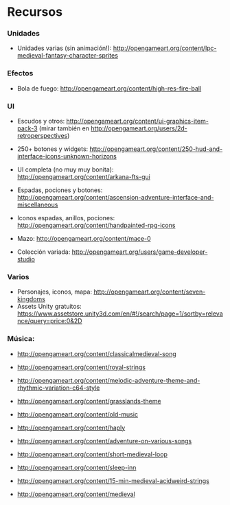 Recursos
=========

### Unidades

* Unidades varias (sin animación!): http://opengameart.org/content/lpc-medieval-fantasy-character-sprites


### Efectos

* Bola de fuego: http://opengameart.org/content/high-res-fire-ball

### UI

* Escudos y otros: http://opengameart.org/content/ui-graphics-item-pack-3 (mirar también en http://opengameart.org/users/2d-retroperspectives)

* 250+ botones y widgets: http://opengameart.org/content/250-hud-and-interface-icons-unknown-horizons

* UI completa (no muy muy bonita): http://opengameart.org/content/arkana-fts-gui

* Espadas, pociones y botones: http://opengameart.org/content/ascension-adventure-interface-and-miscellaneous

* Iconos espadas, anillos, pociones: http://opengameart.org/content/handpainted-rpg-icons

* Mazo: http://opengameart.org/content/mace-0

* Colección variada: http://opengameart.org/users/game-developer-studio


### Varios

* Personajes, iconos, mapa: http://opengameart.org/content/seven-kingdoms
* Assets Unity gratuitos: https://www.assetstore.unity3d.com/en/#!/search/page=1/sortby=relevance/query=price:0&2D


### Música:

* http://opengameart.org/content/classicalmedieval-song

* http://opengameart.org/content/royal-strings

* http://opengameart.org/content/melodic-adventure-theme-and-rhythmic-variation-c64-style

* http://opengameart.org/content/grasslands-theme

* http://opengameart.org/content/old-music

* http://opengameart.org/content/haply

* http://opengameart.org/content/adventure-on-various-songs

* http://opengameart.org/content/short-medieval-loop

* http://opengameart.org/content/sleep-inn

* http://opengameart.org/content/15-min-medieval-acidweird-strings

* http://opengameart.org/content/medieval
